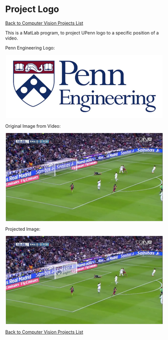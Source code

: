 # Project Logo

[Back to Computer Vision Projects List][1]

This is a MatLab program, to project UPenn logo to a specific position of a video.

Penn Engineering Logo:

<p align="center">
  <img src="https://github.com/jShawnTsui/Computer-Vision/blob/master/Project_Logo/images/logos/penn_engineering_logo.png" width="500"/>
</p>

Original Image from Video:

<p align="center">
  <img src="https://github.com/jShawnTsui/Computer-Vision/blob/master/Project_Logo/images/barca_real/barca_real060.png" width="500"/>
</p>

Projected Image:

<p align="center">
  <img src="https://github.com/jShawnTsui/Computer-Vision/blob/master/Project_Logo/images/barca_real/projected_img.png" width="500"/>
</p>

[Back to Computer Vision Projects List][1]

[1]: https://github.com/jShawnTsui/Computer-Vision